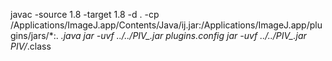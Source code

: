 javac -source 1.8 -target 1.8 -d . -cp /Applications/ImageJ.app/Contents/Java/ij.jar:/Applications/ImageJ.app/plugins/jars/*:. *.java 
jar -uvf ../../PIV_.jar plugins.config
jar -uvf ../../PIV_.jar PIV/*.class
